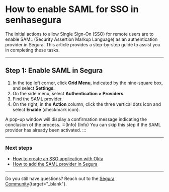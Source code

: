 # How to enable SAML for SSO in senhasegura

The initial actions to allow Single Sign-On (SSO) for remote users are to enable SAML (Security Assertion Markup Language) as an authentication provider in Segura. This article provides a step-by-step guide to assist you in completing these tasks.

* * *
## Step 1: Enable SAML in Segura

1. In the top left corner, click **Grid Menu**, indicated by the nine-square box, and select **Settings.**
2. On the side menu, select **Authentication > Providers**.
3. Find the SAML provider.
4. On the right, in the **Action** column, click the three vertical dots icon and select **Enable** (checkmark icon).

A pop-up window will display a confirmation message indicating the conclusion of the process.
:::(Info) (Info)
You can skip this step if the SAML provider has already been activated.
:::

* * *
### Next steps

* [How to create an SSO application with Okta](/v4/docs/administration-how-to-create-a-saml-application-with-okta)
* [How to add the SAML provider in Segura](/v4/docs/administration-how-to-add-the-saml-provider-to-Segura)

* * *

Do you still have questions? Reach out to the [Segura Community](https://community.Segura.io/){target="_blank"}.
